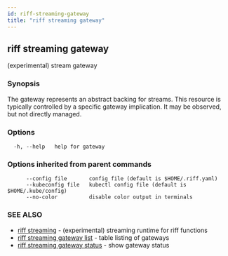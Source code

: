 ```yaml
---
id: riff-streaming-gateway
title: "riff streaming gateway"
---
```

## riff streaming gateway

(experimental) stream gateway

### Synopsis

The gateway represents an abstract backing for streams. This resource is
typically controlled by a specific gateway implication. It may be observed, but
not directly managed.

### Options

```
  -h, --help   help for gateway
```

### Options inherited from parent commands

```
      --config file       config file (default is $HOME/.riff.yaml)
      --kubeconfig file   kubectl config file (default is $HOME/.kube/config)
      --no-color          disable color output in terminals
```

### SEE ALSO

* [riff streaming](riff_streaming.md)	 - (experimental) streaming runtime for riff functions
* [riff streaming gateway list](riff_streaming_gateway_list.md)	 - table listing of gateways
* [riff streaming gateway status](riff_streaming_gateway_status.md)	 - show gateway status

